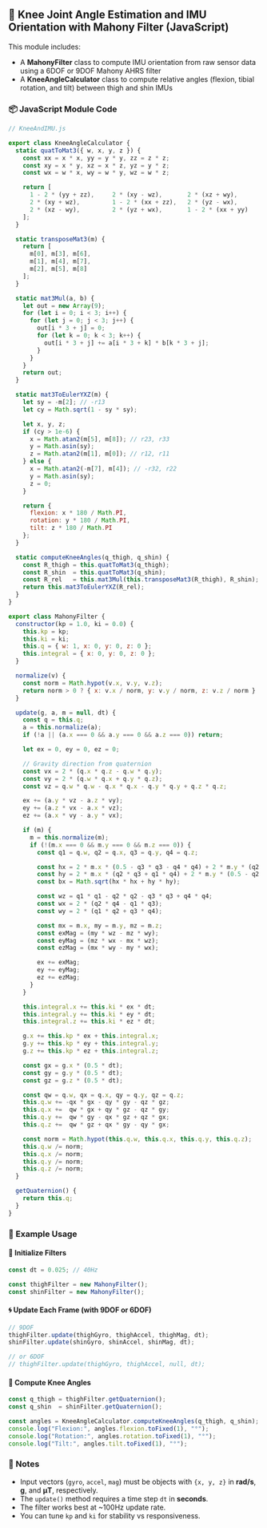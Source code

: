 ## 🦿 Knee Joint Angle Estimation and IMU Orientation with Mahony Filter (JavaScript)

This module includes:

- A **MahonyFilter** class to compute IMU orientation from raw sensor data using a 6DOF or 9DOF Mahony AHRS filter
- A **KneeAngleCalculator** class to compute relative angles (flexion, tibial rotation, and tilt) between thigh and shin IMUs



### 📦 JavaScript Module Code

```js
// KneeAndIMU.js

export class KneeAngleCalculator {
  static quatToMat3({ w, x, y, z }) {
    const xx = x * x, yy = y * y, zz = z * z;
    const xy = x * y, xz = x * z, yz = y * z;
    const wx = w * x, wy = w * y, wz = w * z;

    return [
      1 - 2 * (yy + zz),     2 * (xy - wz),       2 * (xz + wy),
      2 * (xy + wz),         1 - 2 * (xx + zz),   2 * (yz - wx),
      2 * (xz - wy),         2 * (yz + wx),       1 - 2 * (xx + yy)
    ];
  }

  static transposeMat3(m) {
    return [
      m[0], m[3], m[6],
      m[1], m[4], m[7],
      m[2], m[5], m[8]
    ];
  }

  static mat3Mul(a, b) {
    let out = new Array(9);
    for (let i = 0; i < 3; i++) {
      for (let j = 0; j < 3; j++) {
        out[i * 3 + j] = 0;
        for (let k = 0; k < 3; k++) {
          out[i * 3 + j] += a[i * 3 + k] * b[k * 3 + j];
        }
      }
    }
    return out;
  }

  static mat3ToEulerYXZ(m) {
    let sy = -m[2]; // -r13
    let cy = Math.sqrt(1 - sy * sy);

    let x, y, z;
    if (cy > 1e-6) {
      x = Math.atan2(m[5], m[8]); // r23, r33
      y = Math.asin(sy);
      z = Math.atan2(m[1], m[0]); // r12, r11
    } else {
      x = Math.atan2(-m[7], m[4]); // -r32, r22
      y = Math.asin(sy);
      z = 0;
    }

    return {
      flexion: x * 180 / Math.PI,
      rotation: y * 180 / Math.PI,
      tilt: z * 180 / Math.PI
    };
  }

  static computeKneeAngles(q_thigh, q_shin) {
    const R_thigh = this.quatToMat3(q_thigh);
    const R_shin  = this.quatToMat3(q_shin);
    const R_rel   = this.mat3Mul(this.transposeMat3(R_thigh), R_shin);
    return this.mat3ToEulerYXZ(R_rel);
  }
}

export class MahonyFilter {
  constructor(kp = 1.0, ki = 0.0) {
    this.kp = kp;
    this.ki = ki;
    this.q = { w: 1, x: 0, y: 0, z: 0 };
    this.integral = { x: 0, y: 0, z: 0 };
  }

  normalize(v) {
    const norm = Math.hypot(v.x, v.y, v.z);
    return norm > 0 ? { x: v.x / norm, y: v.y / norm, z: v.z / norm } : { x: 0, y: 0, z: 0 };
  }

  update(g, a, m = null, dt) {
    const q = this.q;
    a = this.normalize(a);
    if (!a || (a.x === 0 && a.y === 0 && a.z === 0)) return;

    let ex = 0, ey = 0, ez = 0;

    // Gravity direction from quaternion
    const vx = 2 * (q.x * q.z - q.w * q.y);
    const vy = 2 * (q.w * q.x + q.y * q.z);
    const vz = q.w * q.w - q.x * q.x - q.y * q.y + q.z * q.z;

    ex += (a.y * vz - a.z * vy);
    ey += (a.z * vx - a.x * vz);
    ez += (a.x * vy - a.y * vx);

    if (m) {
      m = this.normalize(m);
      if (!(m.x === 0 && m.y === 0 && m.z === 0)) {
        const q1 = q.w, q2 = q.x, q3 = q.y, q4 = q.z;

        const hx = 2 * m.x * (0.5 - q3 * q3 - q4 * q4) + 2 * m.y * (q2 * q3 - q1 * q4) + 2 * m.z * (q2 * q4 + q1 * q3);
        const hy = 2 * m.x * (q2 * q3 + q1 * q4) + 2 * m.y * (0.5 - q2 * q2 - q4 * q4) + 2 * m.z * (q3 * q4 - q1 * q2);
        const bx = Math.sqrt(hx * hx + hy * hy);

        const wz = q1 * q1 - q2 * q2 - q3 * q3 + q4 * q4;
        const wx = 2 * (q2 * q4 - q1 * q3);
        const wy = 2 * (q1 * q2 + q3 * q4);

        const mx = m.x, my = m.y, mz = m.z;
        const exMag = (my * wz - mz * wy);
        const eyMag = (mz * wx - mx * wz);
        const ezMag = (mx * wy - my * wx);

        ex += exMag;
        ey += eyMag;
        ez += ezMag;
      }
    }

    this.integral.x += this.ki * ex * dt;
    this.integral.y += this.ki * ey * dt;
    this.integral.z += this.ki * ez * dt;

    g.x += this.kp * ex + this.integral.x;
    g.y += this.kp * ey + this.integral.y;
    g.z += this.kp * ez + this.integral.z;

    const gx = g.x * (0.5 * dt);
    const gy = g.y * (0.5 * dt);
    const gz = g.z * (0.5 * dt);

    const qw = q.w, qx = q.x, qy = q.y, qz = q.z;
    this.q.w += -qx * gx - qy * gy - qz * gz;
    this.q.x +=  qw * gx + qy * gz - qz * gy;
    this.q.y +=  qw * gy - qx * gz + qz * gx;
    this.q.z +=  qw * gz + qx * gy - qy * gx;

    const norm = Math.hypot(this.q.w, this.q.x, this.q.y, this.q.z);
    this.q.w /= norm;
    this.q.x /= norm;
    this.q.y /= norm;
    this.q.z /= norm;
  }

  getQuaternion() {
    return this.q;
  }
}
````



### 🧪 Example Usage

#### 🎯 Initialize Filters

```js
const dt = 0.025; // 40Hz

const thighFilter = new MahonyFilter();
const shinFilter = new MahonyFilter();
```

#### 🌀 Update Each Frame (with 9DOF or 6DOF)

```js
// 9DOF
thighFilter.update(thighGyro, thighAccel, thighMag, dt);
shinFilter.update(shinGyro, shinAccel, shinMag, dt);

// or 6DOF
// thighFilter.update(thighGyro, thighAccel, null, dt);
```

#### 📐 Compute Knee Angles

```js
const q_thigh = thighFilter.getQuaternion();
const q_shin  = shinFilter.getQuaternion();

const angles = KneeAngleCalculator.computeKneeAngles(q_thigh, q_shin);
console.log("Flexion:", angles.flexion.toFixed(1), "°");
console.log("Rotation:", angles.rotation.toFixed(1), "°");
console.log("Tilt:", angles.tilt.toFixed(1), "°");
```



### 🧠 Notes

* Input vectors (`gyro`, `accel`, `mag`) must be objects with `{x, y, z}` in **rad/s**, **g**, and **μT**, respectively.
* The `update()` method requires a time step `dt` in **seconds**.
* The filter works best at \~100Hz update rate.
* You can tune `kp` and `ki` for stability vs responsiveness.


